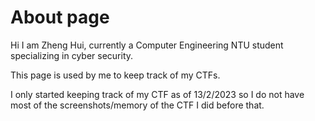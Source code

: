 # About page

Hi I am Zheng Hui, currently a Computer Engineering NTU student specializing in cyber security.

This page is used by me to keep track of my CTFs.

I only started keeping track of my CTF as of 13/2/2023 so I do not have most of the screenshots/memory of the CTF I did before that.
